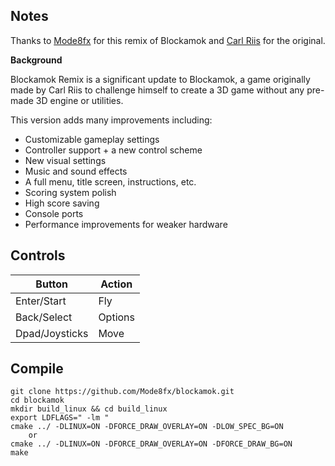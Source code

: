 ## Notes

Thanks to [Mode8fx](https://github.com/Mode8fx/blockamok/) for this remix of Blockamok and [Carl Riis](https://github.com/carltheperson/blockamok) for the original.

**Background**

Blockamok Remix is a significant update to Blockamok, a game originally made by Carl Riis to challenge himself to create a 3D game without any pre-made 3D engine or utilities.

This version adds many improvements including:

* Customizable gameplay settings
* Controller support + a new control scheme
* New visual settings
* Music and sound effects
* A full menu, title screen, instructions, etc.
* Scoring system polish
* High score saving
* Console ports
* Performance improvements for weaker hardware

## Controls

|Button|Action|
|--|--|
|Enter/Start|Fly|
|Back/Select|Options|
|Dpad/Joysticks|Move|

## Compile

```shell
git clone https://github.com/Mode8fx/blockamok.git
cd blockamok
mkdir build_linux && cd build_linux
export LDFLAGS=" -lm "
cmake ../ -DLINUX=ON -DFORCE_DRAW_OVERLAY=ON -DLOW_SPEC_BG=ON
    or
cmake ../ -DLINUX=ON -DFORCE_DRAW_OVERLAY=ON -DFORCE_DRAW_BG=ON 
make
```
